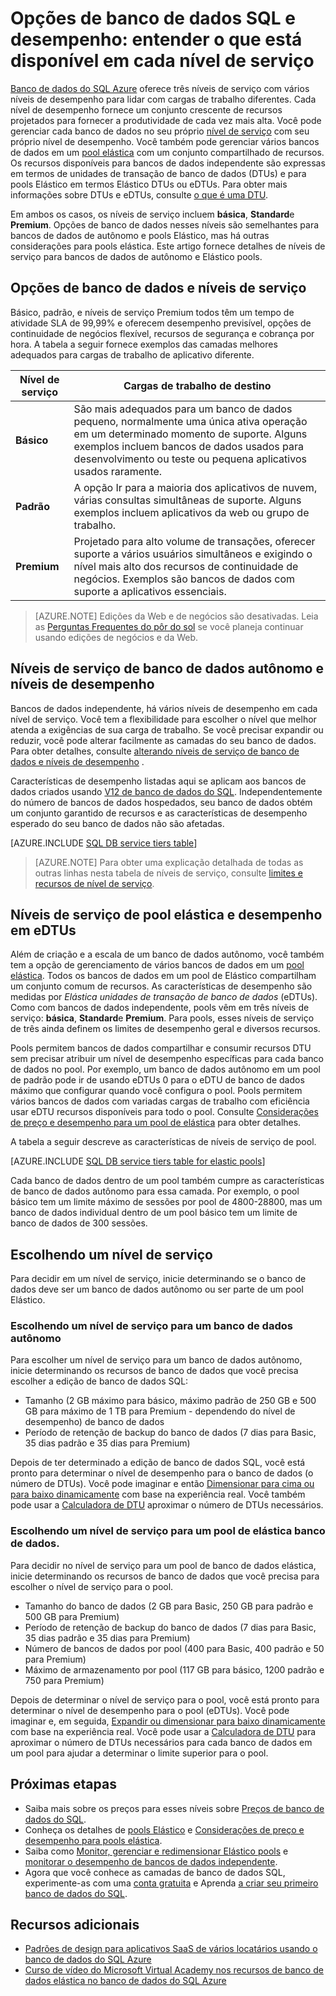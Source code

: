 <properties
    pageTitle="& Opções de desempenho de banco de dados SQL: níveis de serviço | Microsoft Azure"
    description="Compare os recursos do continuidade de negócios e desempenho do banco de dados SQL das camadas serviço equilibrando custo e capacidade ao dimensionar."
    keywords="Opções de banco de dados, desempenho de banco de dados"
    services="sql-database"
    documentationCenter=""
    authors="CarlRabeler"
    manager="jhubbard"
    editor="CarlRabeler"/>

<tags
    ms.service="sql-database"
    ms.devlang="na"
    ms.topic="get-started-article"
    ms.tgt_pltfrm="na"
    ms.workload="data-management"
    ms.date="08/10/2016"
    ms.author="carlrab"/>

# <a name="sql-database-options-and-performance-understand-whats-available-in-each-service-tier"></a>Opções de banco de dados SQL e desempenho: entender o que está disponível em cada nível de serviço

[Banco de dados do SQL Azure](sql-database-technical-overview.md) oferece três níveis de serviço com vários níveis de desempenho para lidar com cargas de trabalho diferentes. Cada nível de desempenho fornece um conjunto crescente de recursos projetados para fornecer a produtividade de cada vez mais alta. Você pode gerenciar cada banco de dados no seu próprio [nível de serviço](sql-database-service-tiers.md#standalone-database-service-tiers-and-performance-levels) com seu próprio nível de desempenho. Você também pode gerenciar vários bancos de dados em um [pool elástica](sql-database-service-tiers.md#elastic-pool-service-tiers-and-performance-in-edtus) com um conjunto compartilhado de recursos. Os recursos disponíveis para bancos de dados independente são expressas em termos de unidades de transação de banco de dados (DTUs) e para pools Elástico em termos Elástico DTUs ou eDTUs. Para obter mais informações sobre DTUs e eDTUs, consulte [o que é uma DTU](sql-database-what-is-a-dtu.md). 

Em ambos os casos, os níveis de serviço incluem **básica**, **Standard**e **Premium**. Opções de banco de dados nesses níveis são semelhantes para bancos de dados de autônomo e pools Elástico, mas há outras considerações para pools elástica. Este artigo fornece detalhes de níveis de serviço para bancos de dados de autônomo e Elástico pools.

## <a name="service-tiers-and-database-options"></a>Opções de banco de dados e níveis de serviço
Básico, padrão, e níveis de serviço Premium todos têm um tempo de atividade SLA de 99,99% e oferecem desempenho previsível, opções de continuidade de negócios flexível, recursos de segurança e cobrança por hora. A tabela a seguir fornece exemplos das camadas melhores adequados para cargas de trabalho de aplicativo diferente.

| Nível de serviço | Cargas de trabalho de destino |
|---|---|
| **Básico** | São mais adequados para um banco de dados pequeno, normalmente uma única ativa operação em um determinado momento de suporte. Alguns exemplos incluem bancos de dados usados para desenvolvimento ou teste ou pequena aplicativos usados raramente. |
| **Padrão** | A opção Ir para a maioria dos aplicativos de nuvem, várias consultas simultâneas de suporte. Alguns exemplos incluem aplicativos da web ou grupo de trabalho. |
| **Premium** | Projetado para alto volume de transações, oferecer suporte a vários usuários simultâneos e exigindo o nível mais alto dos recursos de continuidade de negócios. Exemplos são bancos de dados com suporte a aplicativos essenciais. |

>[AZURE.NOTE] Edições da Web e de negócios são desativadas. Leia as [Perguntas Frequentes do pôr do sol](https://azure.microsoft.com/pricing/details/sql-database/web-business/) se você planeja continuar usando edições de negócios e da Web.

## <a name="standalone-database-service-tiers-and-performance-levels"></a>Níveis de serviço de banco de dados autônomo e níveis de desempenho
Bancos de dados independente, há vários níveis de desempenho em cada nível de serviço. Você tem a flexibilidade para escolher o nível que melhor atenda a exigências de sua carga de trabalho. Se você precisar expandir ou reduzir, você pode alterar facilmente as camadas do seu banco de dados. Para obter detalhes, consulte [alterando níveis de serviço de banco de dados e níveis de desempenho](sql-database-scale-up.md) .

Características de desempenho listadas aqui se aplicam aos bancos de dados criados usando [V12 de banco de dados do SQL](sql-database-v12-whats-new.md). Independentemente do número de bancos de dados hospedados, seu banco de dados obtém um conjunto garantido de recursos e as características de desempenho esperado do seu banco de dados não são afetadas.

[AZURE.INCLUDE [SQL DB service tiers table](../../includes/sql-database-service-tiers-table.md)]

>[AZURE.NOTE] Para obter uma explicação detalhada de todas as outras linhas nesta tabela de níveis de serviço, consulte [limites e recursos de nível de serviço](sql-database-performance-guidance.md#service-tier-capabilities-and-limits).

## <a name="elastic-pool-service-tiers-and-performance-in-edtus"></a>Níveis de serviço de pool elástica e desempenho em eDTUs
Além de criação e a escala de um banco de dados autônomo, você também tem a opção de gerenciamento de vários bancos de dados em um [pool elástica](sql-database-elastic-pool.md). Todos os bancos de dados em um pool de Elástico compartilham um conjunto comum de recursos. As características de desempenho são medidas por *Elástica unidades de transação de banco de dados* (eDTUs). Como com bancos de dados independente, pools vêm em três níveis de serviço: **básica**, **Standard**e **Premium**. Para pools, esses níveis de serviço de três ainda definem os limites de desempenho geral e diversos recursos.

Pools permitem bancos de dados compartilhar e consumir recursos DTU sem precisar atribuir um nível de desempenho específicas para cada banco de dados no pool. Por exemplo, um banco de dados autônomo em um pool de padrão pode ir de usando eDTUs 0 para o eDTU de banco de dados máximo que configurar quando você configura o pool. Pools permitem vários bancos de dados com variadas cargas de trabalho com eficiência usar eDTU recursos disponíveis para todo o pool. Consulte [Considerações de preço e desempenho para um pool de elástica](sql-database-elastic-pool-guidance.md) para obter detalhes.

A tabela a seguir descreve as características de níveis de serviço de pool.

[AZURE.INCLUDE [SQL DB service tiers table for elastic pools](../../includes/sql-database-service-tiers-table-elastic-db-pools.md)]

Cada banco de dados dentro de um pool também cumpre as características de banco de dados autônomo para essa camada. Por exemplo, o pool básico tem um limite máximo de sessões por pool de 4800-28800, mas um banco de dados individual dentro de um pool básico tem um limite de banco de dados de 300 sessões.

## <a name="choosing-a-service-tier"></a>Escolhendo um nível de serviço

Para decidir em um nível de serviço, inicie determinando se o banco de dados deve ser um banco de dados autônomo ou ser parte de um pool Elástico. 

### <a name="choosing-a-service-tier-for-a-standalone-database"></a>Escolhendo um nível de serviço para um banco de dados autônomo

Para escolher um nível de serviço para um banco de dados autônomo, inicie determinando os recursos de banco de dados que você precisa escolher a edição de banco de dados SQL:

- Tamanho (2 GB máximo para básico, máximo padrão de 250 GB e 500 GB para máximo de 1 TB para Premium - dependendo do nível de desempenho) de banco de dados
- Período de retenção de backup do banco de dados (7 dias para Basic, 35 dias padrão e 35 dias para Premium)

Depois de ter determinado a edição de banco de dados SQL, você está pronto para determinar o nível de desempenho para o banco de dados (o número de DTUs). Você pode imaginar e então [Dimensionar para cima ou para baixo dinamicamente](sql-database-scale-up.md) com base na experiência real. Você também pode usar a [Calculadora de DTU](http://dtucalculator.azurewebsites.net/) aproximar o número de DTUs necessários. 

### <a name="choosing-a-service-tier-for-an-elastic-database-pool"></a>Escolhendo um nível de serviço para um pool de elástica banco de dados.

Para decidir no nível de serviço para um pool de banco de dados elástica, inicie determinando os recursos de banco de dados que você precisa para escolher o nível de serviço para o pool.

- Tamanho do banco de dados (2 GB para Basic, 250 GB para padrão e 500 GB para Premium)
- Período de retenção de backup do banco de dados (7 dias para Basic, 35 dias padrão e 35 dias para Premium)
- Número de bancos de dados por pool (400 para Basic, 400 padrão e 50 para Premium)
- Máximo de armazenamento por pool (117 GB para básico, 1200 padrão e 750 para Premium)

Depois de determinar o nível de serviço para o pool, você está pronto para determinar o nível de desempenho para o pool (eDTUs). Você pode imaginar e, em seguida, [Expandir ou dimensionar para baixo dinamicamente](sql-database-elastic-pool-manage-portal.md#change-performance-settings-of-a-pool) com base na experiência real. Você pode usar a [Calculadora de DTU](http://dtucalculator.azurewebsites.net/) para aproximar o número de DTUs necessários para cada banco de dados em um pool para ajudar a determinar o limite superior para o pool.

## <a name="next-steps"></a>Próximas etapas
- Saiba mais sobre os preços para esses níveis sobre [Preços de banco de dados do SQL](https://azure.microsoft.com/pricing/details/sql-database/).
- Conheça os detalhes de [pools Elástico](sql-database-elastic-pool-guidance.md) e [Considerações de preço e desempenho para pools elástica](sql-database-elastic-pool-guidance.md).
- Saiba como [Monitor, gerenciar e redimensionar Elástico pools](sql-database-elastic-pool-manage-portal.md) e [monitorar o desempenho de bancos de dados independente](sql-database-single-database-monitor.md).
- Agora que você conhece as camadas de banco de dados SQL, experimente-as com uma [conta gratuita](https://azure.microsoft.com/pricing/free-trial/) e Aprenda [a criar seu primeiro banco de dados do SQL](sql-database-get-started.md).

## <a name="additional-resources"></a>Recursos adicionais

- [Padrões de design para aplicativos SaaS de vários locatários usando o banco de dados do SQL Azure](sql-database-design-patterns-multi-tenancy-saas-applications.md)
- [Curso de vídeo do Microsoft Virtual Academy nos recursos de banco de dados elástica no banco de dados do SQL Azure](https://mva.microsoft.com/en-US/training-courses/elastic-database-capabilities-with-azure-sql-db-16554)
